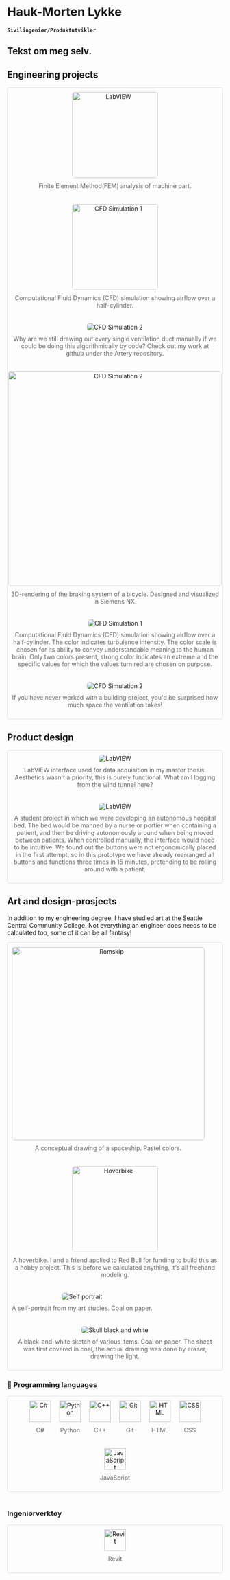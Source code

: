 # Hauk-Morten Lykke

**`Sivilingeniør/Produktutvikler`**

Tekst om meg selv.
---
## Engineering projects

<div style="display: flex; flex-wrap: wrap; gap: 20px; justify-content: center; padding: 10px; border: 1px solid #ddd; border-radius: 5px;">
 

  <div style="text-align: center;">
    <img src="photos/FEM.png" alt="LabVIEW" style="height: 200px; object-fit: cover; border-radius: 5px;" />
    <p style="margin-top: 10px; font-size: 14px; color: #666;">
      Finite Element Method(FEM) analysis of machine part.
    </p>
  </div>

  <div style="text-align: center;">
    <img src="photos/CFD_1.png" alt="CFD Simulation 1" style="height: 200px; object-fit: cover; border-radius: 5px;" />
    <p style="margin-top: 10px; font-size: 14px; color: #666;">
      Computational Fluid Dynamics (CFD) simulation showing airflow over a half-cylinder.
    </p>
  </div>
  <div style="text-align: center;">
    <img src="photos/Artery_test_20250114.png" alt="CFD Simulation 2" style="width: page-width; object-fit: cover; border-radius: 5px;" />
    <p style="margin-top: 10px; font-size: 14px; color: #666;">
      Why are we still drawing out every single ventilation duct manually if we could be doing this algorithmically by code? Check out my work at github under the Artery repository.
    </p>
  </div>

  <div style="text-align: center;">
    <img src="photos/sykkelbremser.png" alt="CFD Simulation 2" style="width: 500px; object-fit: cover; border-radius: 5px;" />
    <p style="margin-top: 10px; font-size: 14px; color: #666;">
      3D-rendering of the braking system of a bicycle. Designed and visualized in Siemens NX.
    </p>
  </div>
  
  <div style="text-align: center;">
    <img src="photos/CFD_1.png" alt="CFD Simulation 1" style="object-fit: cover; border-radius: 5px;" />
    <p style="margin-top: 10px; font-size: 14px; color: #666;">
      Computational Fluid Dynamics (CFD) simulation showing airflow over a half-cylinder. The color indicates turbulence intensity. The color scale is chosen for its ability to convey understandable meaning to the human brain. Only two colors present, strong color indicates an extreme and the specific values for which the values turn red are chosen on purpose.
    </p> 
  </div>

  <div style="text-align: center;">
    <img src="photos/ifc_model.png" alt="CFD Simulation 2" style="width: page-width; object-fit: cover; border-radius: 5px;" />
    <p style="margin-top: 10px; font-size: 14px; color: #666;">
      If you have never worked with a building project, you'd be surprised how much space the ventilation takes!
    </p>
  </div>


</div>

## Product design

<div style="display: flex; flex-wrap: wrap; gap: 20px; justify-content: center; padding: 10px; border: 1px solid #ddd; border-radius: 5px;">
  <div style="text-align: center;">
    <img src="photos/LabVIEW.JPG" alt="LabVIEW" style="width: page-width; object-fit: cover; border-radius: 5px;" />
    <p style="margin-top: 10px; font-size: 14px; color: #666;">
      LabVIEW interface used for data acquisition in my master thesis. Aesthetics wasn't a priority, this is purely functional. What am I logging from the wind tunnel here?
    </p>
  </div>
  <div style="text-align: center;">
    <img src="photos/styrepanel_autonom-sykeseng.png" alt="LabVIEW" style="width: page-width; object-fit: cover; border-radius: 5px;" />
    <p style="margin-top: 10px; font-size: 14px; color: #666;">
      A student project in which we were developing an autonomous hospital bed. The bed would be manned by a nurse or portier when containing a patient, and then be driving autonomously around when being moved between patients. When controlled manually, the interface would need to be intuitive. We found out the buttons were not ergonomically placed in the first attempt, so in this prototype we have already rearranged all buttons and functions three times in 15 minutes, pretending to be rolling around with a patient. 
    </p>
  </div>
</div>

## Art and design-prosjects

In addition to my engineering degree, I have studied art at the Seattle Central Community College. Not everything an engineer does needs to be calculated too, some of it can be all fantasy!

<div style="display: flex; flex-wrap: wrap; gap: 20px; padding: 10px; border: 1px solid #ddd; border-radius: 5px;">
  <div style="text-align: center;">
    <img src="photos/romskip.jpg" alt="Romskip" style="height: 450px; object-fit: cover; border-radius: 5px;" />
    <p style="margin-top: 10px; font-size: 14px; color: #666;">
      A conceptual drawing of a spaceship. Pastel colors.
    </p>
  </div>
 <div style="text-align: center;">
    <img src="photos/Hoverbike_render.jpg" alt="Hoverbike" style="height: 200px; object-fit: cover; border-radius: 5px;" />
    <p style="margin-top: 10px; font-size: 14px; color: #666;">
      A hoverbike. I and a friend applied to Red Bull for funding to build this as a hobby project. This is before we calculated anything, it's all freehand modeling.
    </p>
  </div>
  <div style="text-align: center;">
    <img src="photos/selvportrett.jpg" alt="Self portrait" style="object-fit: cover; border-radius: 5px;" />
    <p style="margin-top: 10px; font-size: 14px; color: #666;">
      A self-portrait from my art studies. Coal on paper.
    </p>
  </div>

  <div style="text-align: center;">
    <img src="photos/skalle_svart-hvitt.jpg" alt="Skull black and white" style="object-fit: cover; border-radius: 5px;" />
    <p style="margin-top: 10px; font-size: 14px; color: #666;">
      A black-and-white sketch of various items. Coal on paper. The sheet was first covered in coal, the actual drawing was done by eraser, drawing the light.
    </p>
  </div>
</div>

### 🧰 Programming languages

<div style="display: flex; flex-wrap: wrap; gap: 20px; justify-content: center; padding: 10px; border: 1px solid #ddd; border-radius: 5px;">
  <div style="text-align: center;">
    <img align="center" alt="C#" width="50px" src="https://cdn.jsdelivr.net/gh/devicons/devicon@latest/icons/csharp/csharp-original.svg" />
    <p style="margin-top: 10px; font-size: 14px; color: #666;">C#</p>
  </div>

  <div style="text-align: center;">
    <img align="center" alt="Python" width="50px" src="https://cdn.jsdelivr.net/gh/devicons/devicon/icons/python/python-plain.svg" />
    <p style="margin-top: 10px; font-size: 14px; color: #666;">Python</p>
  </div>

  <div style="text-align: center;">
    <img align="center" alt="C++" width="50px" src="https://cdn.jsdelivr.net/gh/devicons/devicon@latest/icons/cplusplus/cplusplus-original.svg" />
    <p style="margin-top: 10px; font-size: 14px; color: #666;">C++</p>
  </div>

  <div style="text-align: center;">
    <img align="center" alt="Git" width="50px" src="https://cdn.jsdelivr.net/gh/devicons/devicon/icons/git/git-original.svg" />
    <p style="margin-top: 10px; font-size: 14px; color: #666;">Git</p>
  </div>

  <div style="text-align: center;">
    <img align="center" alt="HTML" width="50px" src="https://cdn.jsdelivr.net/gh/devicons/devicon@latest/icons/html5/html5-plain-wordmark.svg" />
    <p style="margin-top: 10px; font-size: 14px; color: #666;">HTML</p>
  </div>

  <div style="text-align: center;">
    <img align="center" alt="CSS" width="50px" src="https://cdn.jsdelivr.net/gh/devicons/devicon/icons/css3/css3-plain.svg" />
    <p style="margin-top: 10px; font-size: 14px; color: #666;">CSS</p>
  </div>

  <div style="text-align: center;">
    <img align="center" alt="JavaScript" width="50px" src="https://cdn.jsdelivr.net/gh/devicons/devicon/icons/javascript/javascript-plain.svg" />
    <p style="margin-top: 10px; font-size: 14px; color: #666;">JavaScript</p>
  </div>
</div>

<br />

### Ingeniørverktøy

<div style="display: flex; flex-wrap: wrap; gap: 20px; justify-content: center; padding: 10px; border: 1px solid #ddd; border-radius: 5px;">
  <div style="text-align: center;">
    <img align="center" alt="Revit" width="50px" src="icons/autodesk-revit.svg" />
    <p style="margin-top: 10px; font-size: 14px; color: #666;">Revit</p>
  </div>
</div>
